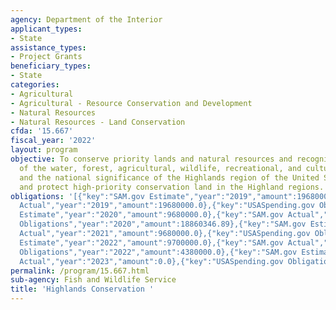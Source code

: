 ```yaml
---
agency: Department of the Interior
applicant_types:
- State
assistance_types:
- Project Grants
beneficiary_types:
- State
categories:
- Agricultural
- Agricultural - Resource Conservation and Development
- Natural Resources
- Natural Resources - Land Conservation
cfda: '15.667'
fiscal_year: '2022'
layout: program
objective: To conserve priority lands and natural resources and recognize the importance
  of the water, forest, agricultural, wildlife, recreational, and cultural resources,
  and the national significance of the Highlands region of the United States.  Preserve
  and protect high-priority conservation land in the Highland regions.
obligations: '[{"key":"SAM.gov Estimate","year":"2019","amount":19680000.0},{"key":"SAM.gov
  Actual","year":"2019","amount":19680000.0},{"key":"USASpending.gov Obligations","year":"2019","amount":9274808.16},{"key":"SAM.gov
  Estimate","year":"2020","amount":9680000.0},{"key":"SAM.gov Actual","year":"2020","amount":9680000.0},{"key":"USASpending.gov
  Obligations","year":"2020","amount":18860346.89},{"key":"SAM.gov Estimate","year":"2021","amount":9680000.0},{"key":"SAM.gov
  Actual","year":"2021","amount":9680000.0},{"key":"USASpending.gov Obligations","year":"2021","amount":4693000.0},{"key":"SAM.gov
  Estimate","year":"2022","amount":9700000.0},{"key":"SAM.gov Actual","year":"2022","amount":20000000.0},{"key":"USASpending.gov
  Obligations","year":"2022","amount":4380000.0},{"key":"SAM.gov Estimate","year":"2023","amount":9700000.0},{"key":"SAM.gov
  Actual","year":"2023","amount":0.0},{"key":"USASpending.gov Obligations","year":"2023","amount":19919740.0}]'
permalink: /program/15.667.html
sub-agency: Fish and Wildlife Service
title: 'Highlands Conservation '
---
```

